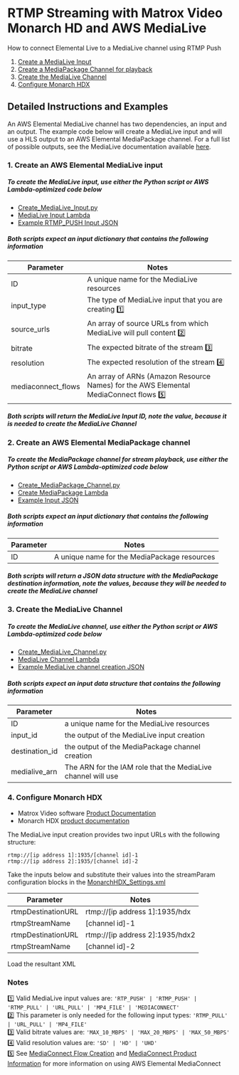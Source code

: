 # RTMP Streaming with Matrox Video Monarch HD and AWS MediaLive
How to connect Elemental Live to a MediaLive channel using RTMP Push
1. [Create a MediaLive Input](#1-create-the-medialive-input)
2. [Create a MediaPackage Channel for playback](#2-create-a-mediapackage-channel-for-playback-of-the-medialive-stream)
3. [Create the MediaLive Channel](#3-create-the-medialive-channel)
4. [Configure Monarch HDX](#4-configure-monarch-hdx)


## Detailed Instructions and Examples
An AWS Elemental MediaLive channel has two dependencies, an input and an output.  The example code below will create a MediaLive input and will use a HLS output to an AWS Elemental MediaPackage channel.  For a full list of possible outputs, see the MediaLive documentation available [here](https://docs.aws.amazon.com/medialive/latest/ug/creating-a-channel-step5.html).
### 1. Create an AWS Elemental MediaLive input
##### To create the MediaLive input, use either the Python script or AWS Lambda-optimized code below
- [Create_MediaLive_Input.py](https://github.com/aws-samples/aws-media-services-tools/tree/master/MediaLive/Compatibility/Examples/Create_MediaLive_Input.py)
- [MediaLive Input Lambda](https://github.com/kulpbenamazon/aws-samples/aws-media-services-tools/tree/master/MediaLive/Compatibility/Examples/Lambda_Create_MediaLive_Input.py)
- [Example RTMP_PUSH Input JSON](https://github.com/aws-samples/aws-media-services-tools/tree/master/MediaLive/Compatibility/Examples/MediaLive_Input.json)
##### Both scripts expect an input dictionary that contains the following information
Parameter | Notes
------------ | -------------
ID | A unique name for the MediaLive resources
input_type | The type of MediaLive input that you are creating [:one:](#notes)
source_urls | An array of source URLs from which MediaLive will pull content [:two:](#notes)
bitrate | The expected bitrate of the stream [:three:](#notes)
resolution | The expected resolution of the stream [:four:](#notes)
mediaconnect_flows | An array of ARNs (Amazon Resource Names) for the AWS Elemental MediaConnect flows [:five:](#notes)
##### Both scripts will return the MediaLive Input ID, note the value, because it is needed to create the MediaLive Channel


### 2. Create an AWS Elemental MediaPackage channel
##### To create the MediaPackage channel for stream playback, use either the Python script or AWS Lambda-optimized code below
- [Create_MediaPackage_Channel.py](https://github.com/aws-samples/aws-media-services-tools/tree/master/MediaPackage/Compatibility/Examples/Create_MediaPackage_Channel.py)
- [Create MediaPackage Lambda](https://github.com/aws-samples/aws-media-services-tools/tree/master/MediaPackage/Compatibility/Examples/Lambda_Create_MediaPackage_Channel.py)
- [Example Input JSON](https://github.com/aws-samples/aws-media-services-tools/tree/master/MediaPackage/Compatibility/Examples/MediaPackage_Channel.json)
##### Both scripts expect an input dictionary that contains the following information
Parameter | Notes
------------ | -------------
ID | A unique name for the MediaPackage resources
##### Both scripts will return a JSON data structure with the MediaPackage destination information, note the values, because they will be needed to create the MediaLive channel


### 3. Create the MediaLive Channel
##### To create the MediaLive channel, use either the Python script or AWS Lambda-optimized code below
- [Create_MediaLive_Channel.py](https://github.com/aws-samples/aws-media-services-tools/tree/master/MediaLive/Compatibility/Examples/Create_MediaLive_Channel.py)
- [MediaLive Channel Lambda](https://github.com/aws-samples/aws-media-services-tools/tree/master/MediaLive/Compatibility/Examples/Lambda_Create_MediaLive_Channel.py)
- [Example MediaLive channel creation JSON](https://github.com/aws-samples/aws-media-services-tools/tree/master/MediaLive/Compatibility/Examples/MediaLive_Channel.json)
##### Both scripts expect an input data structure that contains the following information
Parameter | Notes
------------ | -------------
ID | a unique name for the MediaLive resources
input_id | the output of the MediaLive input creation
destination_id | the output of the MediaPackage channel creation
medialive_arn | The ARN for the IAM role that the MediaLive channel will use


### 4. Configure Monarch HDX
- Matrox Video software [Product Documentation](https://www.matrox.com/video/en/support/downloads/)
- Monarch HDX [product documentation](https://www.matrox.com/video/en/support/downloads/download/?id=225&product=113&osName=28&productName=monarch_hdx&downloadType=Documentation)

The MediaLive input creation provides two input URLs with the following structure:
```
rtmp://[ip address 1]:1935/[channel id]-1
rtmp://[ip address 2]:1935/[channel id]-2
```
Take the inputs below and substitute their values into the streamParam configuration blocks in the [MonarchHDX_Settings.xml](./MonarchHDX_Settings.xml)

Parameter | Notes
------------ | -------------
rtmpDestinationURL | rtmp://[ip address 1]:1935/hdx
rtmpStreamName | [channel id]-1
rtmpDestinationURL | rtmp://[ip address 2]:1935/hdx2
rtmpStreamName | [channel id]-2
Load the resultant XML


### Notes
:one: Valid MediaLive input values are: `'RTP_PUSH' | 'RTMP_PUSH' | 'RTMP_PULL' | 'URL_PULL' | 'MP4_FILE' | 'MEDIACONNECT'`<br>
:two: This parameter is only needed for the following input types: `'RTMP_PULL' | 'URL_PULL' | 'MP4_FILE'` <br>
:three: Valid bitrate values are: `'MAX_10_MBPS' | 'MAX_20_MBPS' | 'MAX_50_MBPS'` <br>
:four: Valid resolution values are: `'SD' | 'HD' | 'UHD'` <br>
:five: See [MediaConnect Flow Creation](http://github.com/aws-samples/aws-media-services-tools/tree/master/MediaConnect/Compatibility/Examples/') and [MediaConnect Product Information](https://aws.amazon.com/mediaconvert/) for more information on using AWS Elemental MediaConnect <br>
